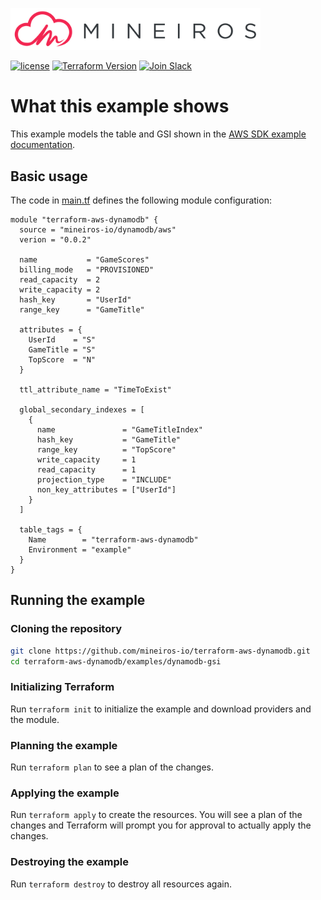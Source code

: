 [<img src="https://raw.githubusercontent.com/mineiros-io/brand/3bffd30e8bdbbde32c143e2650b2faa55f1df3ea/mineiros-primary-logo.svg" width="400"/>][homepage]

[![license][badge-license]][apache20]
[![Terraform Version][badge-terraform]][releases-terraform]
[![Join Slack][badge-slack]][slack]

# What this example shows

This example models the table and GSI shown in the [AWS SDK example documentation](https://docs.aws.amazon.com/amazondynamodb/latest/developerguide/GSI.html).

## Basic usage

The code in [main.tf] defines the following module configuration:

```hcl
module "terraform-aws-dynamodb" {
  source = "mineiros-io/dynamodb/aws"
  verion = "0.0.2"

  name           = "GameScores"
  billing_mode   = "PROVISIONED"
  read_capacity  = 2
  write_capacity = 2
  hash_key       = "UserId"
  range_key      = "GameTitle"

  attributes = {
    UserId    = "S"
    GameTitle = "S"
    TopScore  = "N"
  }

  ttl_attribute_name = "TimeToExist"

  global_secondary_indexes = [
    {
      name               = "GameTitleIndex"
      hash_key           = "GameTitle"
      range_key          = "TopScore"
      write_capacity     = 1
      read_capacity      = 1
      projection_type    = "INCLUDE"
      non_key_attributes = ["UserId"]
    }
  ]

  table_tags = {
    Name        = "terraform-aws-dynamodb"
    Environment = "example"
  }
}
```

## Running the example

### Cloning the repository

```bash
git clone https://github.com/mineiros-io/terraform-aws-dynamodb.git
cd terraform-aws-dynamodb/examples/dynamodb-gsi
```

### Initializing Terraform

Run `terraform init` to initialize the example and download providers and the module.

### Planning the example

Run `terraform plan` to see a plan of the changes.

### Applying the example

Run `terraform apply` to create the resources.
You will see a plan of the changes and Terraform will prompt you for approval to actually apply the changes.

### Destroying the example

Run `terraform destroy` to destroy all resources again.

<!-- References -->

<!-- markdown-link-check-disable -->
[main.tf]: https://github.com/mineiros-io/terraform-aws-dynamodb/blob/master/examples/dynamodb-gsi/main.tf
<!-- markdown-link-check-enable -->

[homepage]: https://mineiros.io/?ref=terraform-aws-dynamodb

[badge-license]: https://img.shields.io/badge/license-Apache%202.0-brightgreen.svg
[badge-terraform]: https://img.shields.io/badge/terraform-0.13%20and%200.12.20+-623CE4.svg?logo=terraform
[badge-slack]: https://img.shields.io/badge/slack-@mineiros--community-f32752.svg?logo=slack

[releases-terraform]: https://github.com/hashicorp/terraform/releases
[apache20]: https://opensource.org/licenses/Apache-2.0
[slack]: https://join.slack.com/t/mineiros-community/shared_invite/zt-ehidestg-aLGoIENLVs6tvwJ11w9WGg
